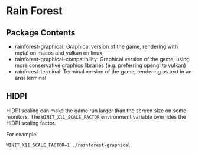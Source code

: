 # Rain Forest

## Package Contents

- rainforest-graphical: Graphical version of the game, rendering with metal on macos and vulkan on linux
- rainforest-graphical-compatibility: Graphical version of the game, using more conservative graphics libraries (e.g. preferring opengl to vulkan)
- rainforest-terminal: Terminal version of the game, rendering as text in an ansi terminal

## HIDPI

HIDPI scaling can make the game run larger than the screen size on some monitors.
The `WINIT_X11_SCALE_FACTOR` environment variable overrides the HIDPI scaling factor.

For example:
```
WINIT_X11_SCALE_FACTOR=1 ./rainforest-graphical
```
